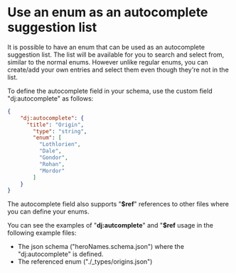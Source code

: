 # Use an enum as an autocomplete suggestion list

It is possible to have an enum that can be used as an autocomplete suggestion list.
The list will be available for you to search and select from, similar to the normal enums.
However unlike regular enums, you can create/add your own entries and select them even though they're not in the list.

To define the autocomplete field in your schema, use the custom field "dj:autocomplete" as follows:

```json
{
    "dj:autocomplete": {
      "title": "Origin",
        "type": "string",
        "enum": [
          "Lothlorien",
          "Dale",
          "Gondor",
          "Rohan",
          "Mordor"
        ]
    }
}
```

The autocomplete field also supports "**$ref**" references to other files where you can define your enums.

You can see the examples of "**dj:autcomplete**" and "**$ref** usage in the following example files:
- The json schema ("heroNames.schema.json") where the "dj:autocomplete" is defined.
- The referenced enum ("./_types/origins.json")
